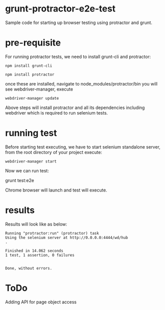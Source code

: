 grunt-protractor-e2e-test
=========================
Sample code for starting up browser testing using protractor and grunt.

pre-requisite
=============
For running protractor tests, we need to install grunt-cli and protractor:

```
npm install grunt-cli
```

```
npm install protractor
```
once these are installed, navigate to node_modules/protractor/bin you will see webdriver-manager, execute
```
webdriver-manager update
```

Above steps will install protractor and all its dependencies including webdriver which is required to run selenium tests.

running test
============
Before starting test executing, we have to start selenium standalone server, from the root directory of your project execute:

```
webdriver-manager start
```

Now we can run test:

grunt test:e2e

Chrome browser will launch and test will execute.


results
=======
Results will look like as below:
```
Running "protractor:run" (protractor) task
Using the selenium server at http://0.0.0.0:4444/wd/hub
.

Finished in 14.062 seconds
1 test, 1 assertion, 0 failures


Done, without errors.
```

ToDo
====
Adding API for page object access
